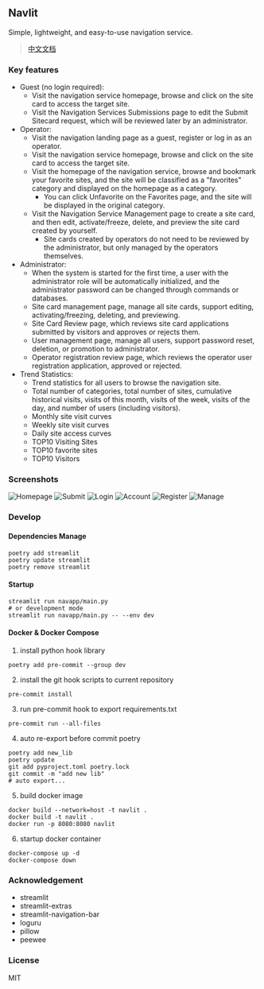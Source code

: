 ## Navlit

Simple, lightweight, and easy-to-use navigation service.

> [中文文档](README_CN.md)

### Key features

- Guest (no login required): 
  - Visit the navigation service homepage, browse and click on the site card to access the target site. 
  - Visit the Navigation Services Submissions page to edit the Submit Sitecard request, which will be reviewed later by an administrator. 
- Operator: 
  - Visit the navigation landing page as a guest, register or log in as an operator. 
  - Visit the navigation service homepage, browse and click on the site card to access the target site. 
  - Visit the homepage of the navigation service, browse and bookmark your favorite sites, and the site will be classified as a "favorites" category and displayed on the homepage as a category. 
    - You can click Unfavorite on the Favorites page, and the site will be displayed in the original category. 
  - Visit the Navigation Service Management page to create a site card, and then edit, activate/freeze, delete, and preview the site card created by yourself. 
    - Site cards created by operators do not need to be reviewed by the administrator, but only managed by the operators themselves. 
- Administrator: 
  - When the system is started for the first time, a user with the administrator role will be automatically initialized, and the administrator password can be changed through commands or databases. 
  - Site card management page, manage all site cards, support editing, activating/freezing, deleting, and previewing. 
  - Site Card Review page, which reviews site card applications submitted by visitors and approves or rejects them. 
  - User management page, manage all users, support password reset, deletion, or promotion to administrator. 
  - Operator registration review page, which reviews the operator user registration application, approved or rejected. 
- Trend Statistics: 
  - Trend statistics for all users to browse the navigation site. 
  - Total number of categories, total number of sites, cumulative historical visits, visits of this month, visits of the week, visits of the day, and number of users (including visitors). 
  - Monthly site visit curves 
  - Weekly site visit curves 
  - Daily site access curves 
  - TOP10 Visiting Sites 
  - TOP10 favorite sites
  - TOP10 Visitors

### Screenshots

![Homepage](screenshots/1-homepage.jpeg)
![Submit](screenshots/2-submit.jpeg)
![Login](screenshots/3-login.jpeg)
![Account](screenshots/4-account.jpeg)
![Register](screenshots/5-register.jpeg)
![Manage](screenshots/6-manage.jpeg)

### Develop

#### Dependencies Manage

```shell
poetry add streamlit
poetry update streamlit
poetry remove streamlit
```

#### Startup

```shell
streamlit run navapp/main.py
# or development mode
streamlit run navapp/main.py -- --env dev
```

#### Docker & Docker Compose

1. install python hook library

```shell
poetry add pre-commit --group dev
```

2. install the git hook scripts to current repository

```shell
pre-commit install
```

3. run pre-commit hook to export requirements.txt

```shell
pre-commit run --all-files
```

4. auto re-export before commit poetry

```shell
poetry add new_lib
poetry update
git add pyproject.toml poetry.lock
git commit -m "add new lib"
# auto export...
```

5. build docker image

```shell
docker build --network=host -t navlit .
docker build -t navlit .
docker run -p 8080:8080 navlit
```

6. startup docker container

```shell
docker-compose up -d
docker-compose down
```

### Acknowledgement

- streamlit
- streamlit-extras
- streamlit-navigation-bar
- loguru
- pillow
- peewee

### License

MIT
